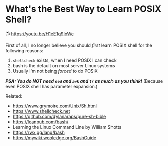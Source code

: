 # What's the Best Way to Learn POSIX Shell?

📺 <https://youtu.be/H1eE1q9IoWc>

First of all, I no longer believe you should *first* learn POSIX shell
for the following reasons:

1. `shellcheck` exists, when I need POSIX I can check
1. bash is the default on most server Linux systems
1. Usually I'm not being *forced* to do POSIX

***PSA: You do NOT need `sed` and `awk` and `tr` as much as you
think!*** (Because even POSIX shell has parameter expansion.)

Related:

* <https://www.grymoire.com/Unix/Sh.html>
* <https://www.shellcheck.net>
* <https://github.com/dylanaraps/pure-sh-bible>
* <https://leanpub.com/bash/>
* Learning the Linux Command Line by William Shotts
* <https://rwx.gg/lang/bash>
* <https://mywiki.wooledge.org/BashGuide>
